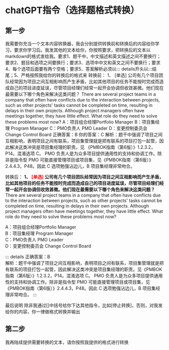# chatGPT指令（选择题格式转换）

## 第一步
我需要你充当一个文本内容转换器，我会分别提供转换前和转换后的内容给你学习，要求你学习后。我发其他的文本给你，你按照要求，把转换后的文本以markdown的格式发给我。要求1、题干中，中文描述和英文描述之间不要换行；要求2、题目和选项之间要换行；要求3、选项中中文和英文之间不要换行；要求4、每个选项后面要有两个空格；要求5、答案解析必须以::: details开头以:::结尾；5、严格按照我给你的转换后的格式来
转换前：
1、 [单选] 公司有几个项目团队经常因为项目之间互相影响而产生矛盾，比如其他项目的任务不能按时完成而造成自己的项目进度延误，尽管项目经理们经常一起开会协调但收效甚微。他们现在最需要以下哪个角色来解决这类问题？ There are several project teams in a company that often have conflicts due to the interaction between projects, such as other projects' tasks cannot be completed on time, resulting in delays in their own projects. Although project managers often have meetings together, they have little effect. What role do they need to solve these problems most now?
 A：项目组合经理Portfolio Manager
 B：项目集经理 Program Manager
 C：PMO负责人 PMO Leader
 D：变更控制委员会 Change Control Board
正确答案：B 你的答案：C
解析：题干中强调了项目之间互相影响，表明项目之间有联系，项目集管理就是把有联系的项目打包一起管，因此解决这类冲突是项目集经理的职责。见 《PMBOK指南（第6版）》1.2.3.2，P14。混淆选项 C。 PMO 负责人是为众多项目提供通用性的支持和协调工作。除非是指令型 PMO 可能直接管理项目或项目集，见《PMBOK指南（第6版）》2.4.4.3，P48。因此 C 选项勉强沾边儿，B 项目集经理非常吻合。

转换后：
**1、 <font color='red'>[单选]</font> 公司有几个项目团队经常因为项目之间互相影响而产生矛盾，比如其他项目的任务不能按时完成而造成自己的项目进度延误，尽管项目经理们经常一起开会协调但收效甚微。他们现在最需要以下哪个角色来解决这类问题？** There are several project teams in a company that often have conflicts due to the interaction between projects, such as other projects' tasks cannot be completed on time, resulting in delays in their own projects. Although project managers often have meetings together, they have little effect. What role do they need to solve these problems most now?

A：项目组合经理Portfolio Manager  
B：项目集经理 Program Manager  
C：PMO负责人 PMO Leader  
D：变更控制委员会 Change Control Board  

::: details 正确答案：B  
解析：题干中强调了项目之间互相影响，表明项目之间有联系，项目集管理就是把有联系的项目打包一起管，因此解决这类冲突是项目集经理的职责。见《PMBOK指南（第6版）》1.2.3.2，P14。混淆选项 C。 PMO 负责人是为众多项目提供通用性的支持和协调工作。除非是指令型 PMO 可能直接管理项目或项目集，见《PMBOK指南（第6版）》2.4.4.3，P48。因此 C 选项勉强沾边儿，B 项目集经理非常吻合。
:::


最后说明
除非我通过[]中括号给你下达其他指令，比如[停止转换]，否则，对我发给你的内容，你一律做格式转换并输出



## 第二步
我再陆续提供需要转换的文本，请你按照我提供的格式进行转换